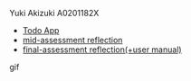 Yuki Akizuki A0201182X

- [Todo App](https://nest-todo-app.netlify.app/)
- [mid-assessment reflection](CVWO%20final-assignment(Yuki%20Akizuki,%20A0201182X).pdf)
- [final-assessment reflection(+user manual)](CVWO%20final-assignment(Yuki%20Akizuki,%20A0201182X).pdf)

gif
